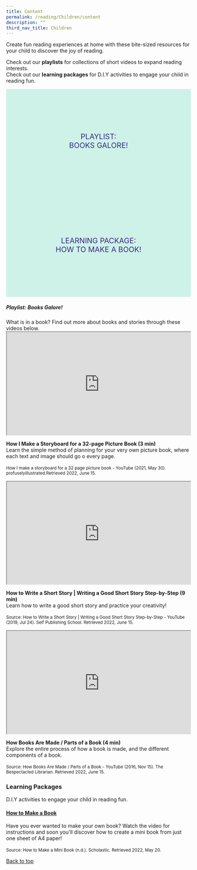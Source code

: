 ```yaml
---
title: Content
permalink: /reading/Children/content
description: ""
third_nav_title: Children
---
```

<style type="text/css">
/* Links */
.content a { color: #322987; }
.content a:focus,
.content a:hover { color: #28216c; }

/* Button Outline */
.bp-button { padding-left: 1.5rem; padding-right: 1.5rem; }
.bp-button.is-primary-outline { border: 1px solid #322987; color: #322987; background-color: transparent; text-decoration: none; }
.bp-button.is-primary-outline:focus,
.bp-button.is-primary-outline:hover { border: 1px solid #322987; color: #cff2e8; background-color: #322987; text-decoration: none; }

/* Responsive Iframe */
.responsive-iframe { position: absolute; top: 0; left: 0; bottom: 0; right: 0; width: 100%; height: 100%; }
.responsive-iframe-container { position: relative; overflow: hidden; width: 100%; }
.responsive-iframe-container.ratio-16by9 { padding-top: 56.25%; }
.responsive-iframe-container.ratio-4by3 { padding-top: 75%; }
.responsive-iframe-container.ratio-3by2 { padding-top: 66.66%; }
.responsive-iframe-container.ratio-1by1 { padding-top: 100%; }
	
/* Click Box */
.clickbox { display: block; position: relative; width: 100%; padding-bottom: 56.25%; background-color: transparent; }
.clickbox span { padding: .5rem; }
.clickbox a { position: absolute; display: flex; width: 100%; height: 100%; align-items: center; justify-content: center; font-size: 1.25rem; text-align: center; text-decoration: none; text-transform: uppercase; }
.clickbox a:focus,
.clickbox a:hover { text-decoration: none; }

/* Indigo Sky */
.clickbox.is-indigo-sky { background-color: #cff2e8; color: #322987; }
.clickbox.is-indigo-sky a { color: #322987; }
.clickbox.is-indigo-sky a:focus,
.clickbox.is-indigo-sky a:hover { background-color: #322987; color: #cff2e8; }

</style>

Create fun reading experiences at home with these bite-sized resources for your child to discover the joy of reading.

Check out our **playlists** for collections of short videos to expand reading interests.<br>
Check out our **learning packages** for D.I.Y activities to engage your child in reading fun.


<div class="row is-multiline">
  <div class="col is-one-third">
    <div class="clickbox is-indigo-sky">
      <a href="#books-galore">
        <span>Playlist:<br>Books Galore!</span>
      </a>
    </div>
  </div>
  <div class="col is-one-third">
    <div class="clickbox is-indigo-sky">
      <a href="#how-to-make-a-book">
        <span>Learning Package:<br>How to Make a Book!</span>
      </a>
    </div>
  </div>
</div>
	


<h5 id="books-galore" class="margin--bottom--lg"><b>Playlist: Books Galore!</b></h5>
What is in a book? Find out more about books and stories through these videos below. <br>

<div class="row is-multiline margin--bottom--lg">
  <div class="col is-two-fifths">
    <div class="responsive-iframe-container ratio-16by9">
          <iframe src="https://www.youtube.com/embed/C4hlYGjVW38" class="responsive-iframe"></iframe>
    </div>
  </div>
  <div class="col is-three-fifths">
			    <p><b>How I Make a Storyboard for a 32-page Picture Book (3 min)</b><br>
Learn the simple method of planning for your very own picture book, where each text and image should go o every page.<br><br>
<small>How I make a storyboard for a 32 page picture book - YouTube (2021, May 30). profuselyillustrated.Retrieved 2022, June 15.</small></p>
  </div>
</div>

<div class="row is-multiline margin--bottom--lg">
  <div class="col is-two-fifths">
    <div class="responsive-iframe-container ratio-16by9">
      <iframe src="https://www.youtube.com/embed/ae61kGNpQPs" class="responsive-iframe"></iframe>
    </div>
  </div>
  <div class="col is-three-fifths">
    <p><b>How to Write a Short Story | Writing a Good Short Story Step-by-Step (9 min)</b><br>
          Learn how to write a good short story and practice your creativity!<br><br>
<small>Source: How to Write a Short Story | Writing a Good Short Story Step-by-Step - YouTube (2019, Jul 24). Self Publishing School. Retrieved 2022, June 15.</small></p>
  </div>
</div>

<div class="row is-multiline margin--bottom--lg">
  <div class="col is-two-fifths">
    <div class="responsive-iframe-container ratio-16by9">
         <iframe src="https://www.youtube.com/embed/cu8j7YnunzQ" class="responsive-iframe"></iframe>
    </div>
  </div>
  <div class="col is-three-fifths">
  <p><b>How Books Are Made / Parts of a Book (4 min)</b><br>
Explore the entire process of how a book is made, and the different components of a book.
<br><br>
<small>Source: How Books Are Made / Parts of a Book - YouTube (2016, Nov 15). The Bespectacled Librarian. Retrieved 2022, June 15.</small></p>
  </div>
 </div>

<h3 class="margin--bottom--lg" id="how-to-make-a-book"><b>Learning Packages</b></h3>
	
<p>D.I.Y activities to engage your child in reading fun.</p>

<h4 id="how-to-make-a-book"><a href="https://www.scottishbooktrust.com/learning-resources/how-to-make-a-book" target="_blank"><b>How to Make a Book</b></a></h4>
<p>Have you ever wanted to make your own book? Watch the video for instructions and soon you'll discover how to create a mini book from just one sheet of A4 paper!
<br><br><small>Source: How to Make a Mini Book (n.d.). Scholastic. Retrieved 2022, May 20.</small>
</p>


	
<p class="has-text-right margin--top--xl"><a href="#main-content">Back to top</a></p>